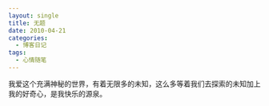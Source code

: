 ```yaml
---
layout: single
title: 无题
date: 2010-04-21
categories:
  - 博客日记
tags:
  - 心情随笔
---
```


我爱这个充满神秘的世界，有着无限多的未知，这么多等着我们去探索的未知加上我的好奇心，是我快乐的源泉。
